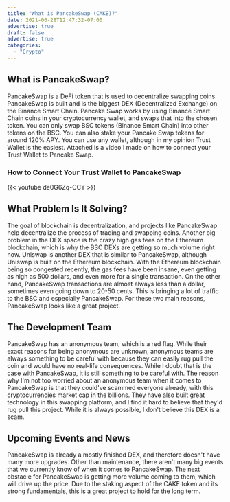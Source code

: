 ```yaml
---
title: "What is PancakeSwap (CAKE)?"
date: 2021-06-28T12:47:32-07:00
advertise: true
draft: false
advertise: true
categories:
  - "Crypto"
---
```



## What is PancakeSwap?

PancakeSwap is a DeFi token that is used to decentralize swapping coins. PancakeSwap is built and is the biggest DEX (Decentralized Exchange) on the Binance Smart Chain. Pancake Swap works by using Binance Smart Chain coins in your cryptocurrency wallet, and swaps that into the chosen token. You can only swap BSC tokens (Binance Smart Chain) into other tokens on the BSC. You can also stake your Pancake Swap tokens for around 120% APY. You can use any wallet, although in my opinion Trust Wallet is the easiest. Attached is a video I made on how to connect your Trust Wallet to Pancake Swap. 

### How to Connect Your Trust Wallet to PancakeSwap

{{< youtube de0G6Zq-CCY >}}

## What Problem Is It Solving?

The goal of blockchain is decentralization, and projects like PancakeSwap help decentralize the process of trading and swapping coins. Another big problem in the DEX space is the crazy high gas fees on the Ethereum blockchain, which is why the BSC DEXs are getting so much volume right now. Uniswap is another DEX that is similar to PancakeSwap, although Uniswap is built on the Ethereum blockchain. With the Ethereum blockchain being so congested recently, the gas fees have been insane, even getting as high as 500 dollars, and even more for a single transaction. On the other hand, PancakeSwap transactions are almost always less than a dollar, sometimes even going down to 20-50 cents. This is bringing a lot of traffic to the BSC and especially PancakeSwap. For these two main reasons, PancakeSwap looks like a great project.

## The Development Team

PancakeSwap has an anonymous team, which is a red flag. While their exact reasons for being anonymous are unknown, anonymous teams are always something to be careful with because they can easily rug pull the coin and would have no real-life consequences. While I doubt that is the case with PancakeSwap, it is still something to be careful with. The reason why I'm not too worried about an anonymous team when it comes to PancakeSwap is that they could've scammed everyone already, with this cryptocurrencies market cap in the billions. They have also built great technology in this swapping platform, and I find it hard to believe that they'd rug pull this project. While it is always possible, I don't believe this DEX is a scam.

## Upcoming Events and News

PancakeSwap is already a mostly finished DEX, and therefore doesn't have many more upgrades. Other than maintenance, there aren't many big events that we currently know of when it comes to PancakeSwap. The next obstacle for PancakeSwap is getting more volume coming to them, which will drive up the price. Due to the staking aspect of the CAKE token and its strong fundamentals, this is a great project to hold for the long term. 
